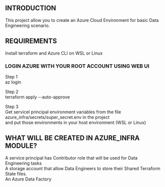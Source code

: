 ## INTRODUCTION
This project allow you to create an Azure Cloud Environment for basic Data Engineering scenario.


## REQUIREMENTS
Install terraform and Azure CLI on WSL or Linux

### LOGIN AZURE WITH YOUR ROOT ACCOUNT USING WEB UI

Step 1 <br/>
az login

Step 2 <br/>
terraform apply --auto-approve

Step 3 <br/>
Get servicel principal environment variables from the file azure_infra/secrets/super_secret.env in the project <br/>
and put those environments in your host environment (WSL or Linux)


## WHAT WILL BE CREATED IN AZURE_INFRA MODULE?
A service principal has Contributor role that will be used for Data Engineering tasks <br/>
A storage account that allow Data Engineers to store their Shared Terraform State files.<br/>
An Azure Data Factory
